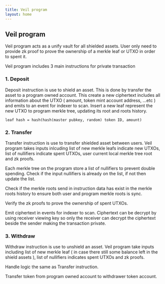 ```yaml
---
title: Veil program
layout: home
---
```

## Veil program

Veil program acts as a unify vault for all shielded assets. User only need to provide zk proof to prove the ownership of a merkle leaf or UTXO in order to spent it.

Veil program includes 3 main instructions for private transaction

### 1. Deposit

Deposit instruction is use to shield an asset. This is done by transfer the asset to a program owned account. This create a new ciphertext includes all information about the UTXO ( amount, token mint account address, ...etc ) and emits to an event for indexer to scan. Insert a new leaf represent the new UTXO to program merkle tree, updating its root and roots history.

```
leaf hash = hash(hash(master pubkey, random) token ID, amount)
```

### 2. Transfer

Transfer instruction is use to transfer shielded asset between users. Veil program takes inputs inlcuding list of new merkle leafs indicate new UTXOs, list of nullifiers indicate spent UTXOs, user current local merkle tree root and zk proofs.

Each merkle tree on the program store a list of nullifiers to prevent double spending. Check if the input nullifiers is already on the list, if not then update the list.

Check if the merkle roots send in instruction data has exist in the merkle roots history to ensure both user and program merkle roots is sync.

Verify the zk proofs to prove the ownership of spent UTXOs.

Emit ciphertext in events for indexer to scan. Ciphertext can be decrypt by using receiver viewing key so only the receiver can decrypt the ciphertext beside the sender making the transaction private.

### 3. Withdraw

Withdraw instruction is use to unshield an asset. Veil program take inputs including list of new merkle leaf ( in case there still some balance left in the shield assets ), list of nullifiers indicates spent UTXOs and zk proofs.

Handle logic the same as Transfer instruction.

Transfer token from program owned account to withdrawer token account.

